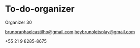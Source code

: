 # To-do-organizer
Organizer 30 

brunoraphaelcastilho@gmail.com
heybrunoletsplay@gmail.com

+55 21 9 8285-8675